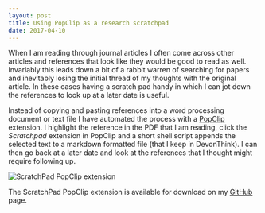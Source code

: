 ```yaml
---
layout: post
title: Using PopClip as a research scratchpad
date: 2017-04-10
---
```


When I am reading through journal articles I often come across other articles and references that look like they would be good to read as well. Invariably this leads down a bit of a rabbit warren of searching for papers and inevitably losing the initial thread of my thoughts with the original article. In these cases having a scratch pad handy in which I can jot down the references to look up at a later date is useful. 

Instead of copying and pasting references into a word processing document or text file I have automated the process with a [PopClip](https://pilotmoon.com/popclip/) extension. I highlight the reference in the PDF that I am reading, click the *Scratchpad* extension in PopClip and a short shell script appends the selected text to a markdown formatted file (that I keep in DevonThink). I can then go back at a later date and look at the references that I thought might require following up.

![ScratchPad PopClip extension](/images/scratchpad.gif)

The ScratchPad PopClip extension is available for download on my [GitHub](https://github.com/kseggleton/scratchpad) page.
